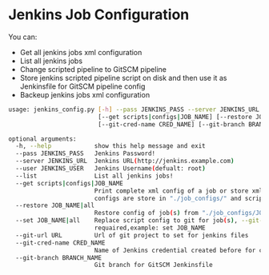 # Jenkins Job Configuration

You can:

- Get all jenkins jobs xml configuration
- List all jenkins jobs
- Change scripted pipeline to GitSCM pipeline
- Store jenkins scripted pipeline script on disk and then use it as Jenkinsfile for GitSCM pipeline config
- Backeup jenkins jobs xml configuration

```bash
usage: jenkins_config.py [-h] --pass JENKINS_PASS --server JENKINS_URL [--user JENKINS_USER] [--list]
                         [--get scripts|configs|JOB_NAME] [--restore JOB_NAME|all] [--set JOB_NAME|all] [--git-url URL]
                         [--git-cred-name CRED_NAME] [--git-branch BRANCH_NAME]

optional arguments:
  -h, --help            show this help message and exit
  --pass JENKINS_PASS   Jenkins Password!
  --server JENKINS_URL  Jenkins URL(http://jenkins.example.com)
  --user JENKINS_USER   Jenkins Username(defualt: root)
  --list                List all jenkins jobs!
  --get scripts|configs|JOB_NAME
                        Print complete xml config of a job or store xml config or script section of all jobs on disk,
                        configs are store in "./job_configs/" and scripts are store in "./"
  --restore JOB_NAME|all
                        Restore config of job(s) from "./job_configs/JOB_NAME.xml"
  --set JOB_NAME|all    Replace script config to git for job(s), --git-url, --git-cred-name and --git-branch are
                        requaired,example: set JOB_NAME
  --git-url URL         Url of git project to set for jenkins files
  --git-cred-name CRED_NAME
                        Name of Jenkins credential created before for connection to git
  --git-branch BRANCH_NAME
                        Git branch for GitSCM Jenkinsfile
  ```
